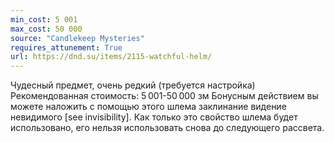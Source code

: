 ```yaml
---
min_cost: 5 001
max_cost: 50 000
source: "Candlekeep Mysteries"
requires_attunement: True
url: https://dnd.su/items/2115-watchful-helm/
---
```


Чудесный предмет, очень редкий (требуется настройка)
Рекомендованная стоимость: 5 001-50 000 зм
Бонусным действием вы можете наложить с помощью этого шлема заклинание видение невидимого [see invisibility]. Как только это свойство шлема будет использовано, его нельзя использовать снова до следующего рассвета.